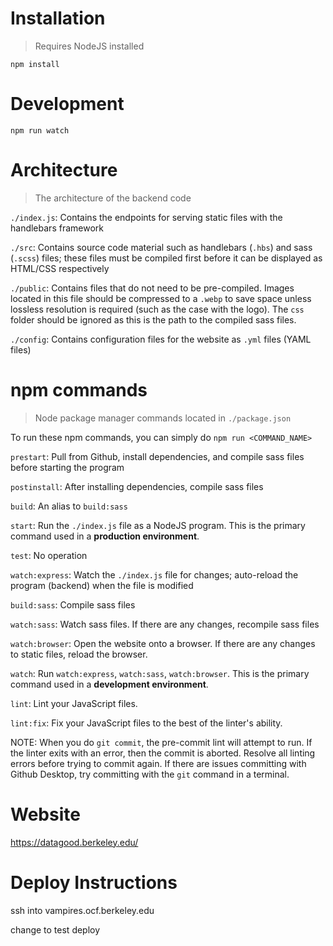 # Installation
> Requires NodeJS installed

`npm install`

# Development

`npm run watch`

# Architecture

> The architecture of the backend code

`./index.js`: Contains the endpoints for serving static files with the handlebars framework

`./src`: Contains source code material such as handlebars (`.hbs`) and sass (`.scss`) files; these files must be compiled first before it can be displayed as HTML/CSS respectively

`./public`: Contains files that do not need to be pre-compiled. Images located in this file should be compressed to a `.webp` to save space unless lossless resolution is required (such as the case with the logo). The `css` folder should be ignored as this is the path to the compiled sass files.

`./config`: Contains configuration files for the website as `.yml` files (YAML files)

# npm commands

> Node package manager commands located in `./package.json`

To run these npm commands, you can simply do `npm run <COMMAND_NAME>`

`prestart`: Pull from Github, install dependencies, and compile sass files before starting the program

`postinstall`: After installing dependencies, compile sass files

`build`: An alias to `build:sass`

`start`: Run the `./index.js` file as a NodeJS program. This is the primary command used in a **production environment**.

`test`: No operation

`watch:express`: Watch the `./index.js` file for changes; auto-reload the program (backend) when the file is modified

`build:sass`: Compile sass files

`watch:sass`: Watch sass files. If there are any changes, recompile sass files

`watch:browser`: Open the website onto a browser. If there are any changes to static files, reload the browser.

`watch`: Run `watch:express`, `watch:sass`, `watch:browser`. This is the primary command used in a **development environment**.

`lint`: Lint your JavaScript files.

`lint:fix`: Fix your JavaScript files to the best of the linter's ability.

NOTE: When you do `git commit`, the pre-commit lint will attempt to run. If the linter exits with an error, then the commit is aborted. Resolve all linting errors before trying to commit again. If there are issues committing with Github Desktop, try committing with the `git` command in a terminal.

# Website

https://datagood.berkeley.edu/

# Deploy Instructions

ssh into vampires.ocf.berkeley.edu

change to test deploy